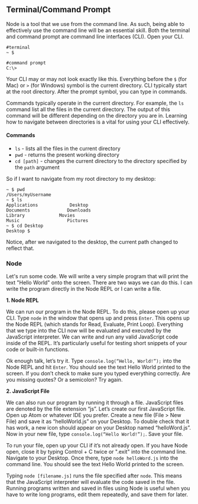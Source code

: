 ## Terminal/Command Prompt

Node is a tool that we use from the command line. As such, being able to effectively use the command line will be an essential skill. Both the terminal and command prompt are command line interfaces (CLI). Open your CLI.

```
#terminal
~ $
```

```
#command prompt
C:\>
```

Your CLI may or may not look exactly like this. Everything before the `$` (for Mac) or `>` (for Windows) symbol is the current directory. CLI typically start at the root directory. After the prompt symbol, you can type in commands.

Commands typically operate in the current directory. For example, the `ls` command list all the files in the current directory. The output of this command will be different depending on the directory you are in. Learning how to navigate between directories is a vital for using your CLI effectively.

#### Commands
* `ls` - lists all the files in the current directory
* `pwd` - returns the present working directory
* `cd [path]` - changes the current directory to the directory specified by the `path` argument

So if I want to navigate from my root directory to my desktop:

```
~ $ pwd
/Users/myUsername
~ $ ls
Applications			Desktop				
Documents			   Downloads			
Library			 	Movies				
Music				   Pictures
~ $ cd Desktop
Desktop $		
```

Notice, after we navigated to the desktop, the current path changed to reflect that.

### Node

Let's run some code. We will write a very simple program that will print the text "Hello World" onto the screen. There are two ways we can do this. I can write the program directly in the Node REPL or I can write a file.

**1. Node REPL**

We can run our program in the Node REPL. To do this, please open up your CLI. Type `node` in the window that opens up and press `Enter`. This opens up the Node REPL (which stands for Read, Evaluate, Print Loop). Everything that we type into the CLI now will be evaluated and executed by the JavaScript interpreter. We can write and run any valid JavaScript code inside of the REPL. It’s particularly useful for testing short snippets of your code or built-in functions.

Ok enough talk, let’s try it. Type `console.log(“Hello, World!”);` into the Node REPL and hit `Enter`. You should see the text Hello World printed to the screen. If you don’t check to make sure you typed everything correctly. Are you missing quotes? Or a semicolon? Try again.

**2. JavaScript File**

We can also run our program by running it through a file. JavaScript files are denoted by the file extension “js”. Let’s create our first JavaScript file. Open up Atom or whatever IDE you prefer. Create a new file (File > New File) and save it as “helloWorld.js” on your Desktop. To double check that it has work, a new icon should appear on your Desktop named “helloWord.js”. Now in your new file, type `console.log(“Hello World!”);`. Save your file.

To run your file, open up your CLI if it’s not already open. If you have Node open, close it by typing Control + C twice or ".exit" into the command line. Navigate to your Desktop. Once there, type `node helloWord.js` into the command line. You should see the text Hello World printed to the screen.

Typing `node [filename.js]` runs the file specified after `node`. This means that the JavaScript interpreter will evaluate the code saved in the file. Running programs written and saved in files using Node is useful when you have to write long programs, edit them repeatedly, and save them for later.
